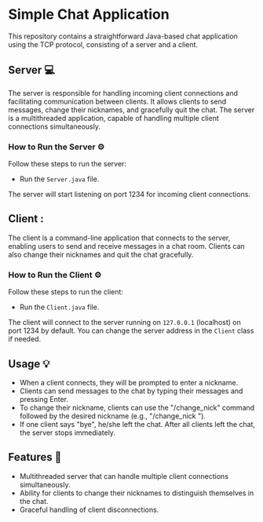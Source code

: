 # Simple Chat Application

This repository contains a straightforward Java-based chat application using the TCP protocol, consisting of a server and a client.

## Server :computer:
The server is responsible for handling incoming client connections and facilitating communication between clients. It allows clients to send messages, change their nicknames, and gracefully quit the chat. The server is a multithreaded application, capable of handling multiple client connections simultaneously.

### How to Run the Server :gear:
Follow these steps to run the server:

* Run the `Server.java` file.


The server will start listening on port 1234 for incoming client connections.

## Client :
The client is a command-line application that connects to the server, enabling users to send and receive messages in a chat room. Clients can also change their nicknames and quit the chat gracefully.

### How to Run the Client :gear:
Follow these steps to run the client:

* Run the `Client.java` file.

The client will connect to the server running on `127.0.0.1` (localhost) on port 1234 by default. You can change the server address in the `Client` class if needed.

## Usage :bulb:
- When a client connects, they will be prompted to enter a nickname.
- Clients can send messages to the chat by typing their messages and pressing Enter.
- To change their nickname, clients can use the "/change_nick" command followed by the desired nickname (e.g., "/change_nick <NewNickname>").
- If one client says "bye", he/she left the chat. After all clients left the chat, the server stops immediately.

## Features :rocket:
- Multithreaded server that can handle multiple client connections simultaneously.
- Ability for clients to change their nicknames to distinguish themselves in the chat.
- Graceful handling of client disconnections.
